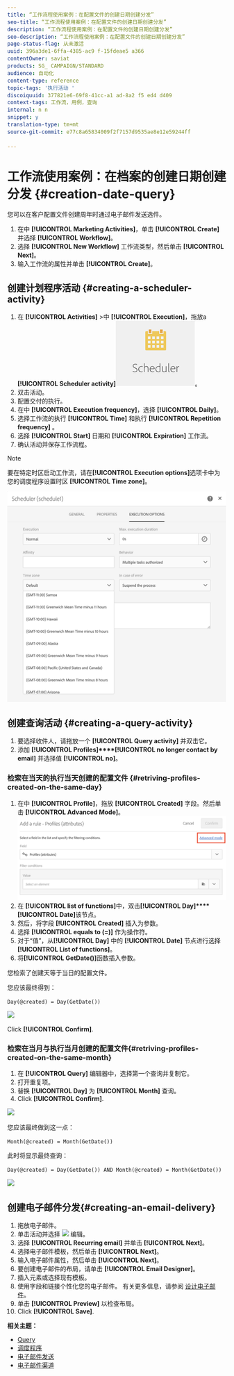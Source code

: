 ```yaml
---
title: “工作流程使用案例：在配置文件的创建日期创建分发”
seo-title: “工作流程使用案例：在配置文件的创建日期创建分发”
description: “工作流程使用案例：在配置文件的创建日期创建分发”
seo-description: “工作流程使用案例：在配置文件的创建日期创建分发”
page-status-flag: 从未激活
uuid: 396a3de1-6ffa-4385-ac9 f-15fdeae5 a366
contentOwner: saviat
products: SG_ CAMPAIGN/STANDARD
audience: 自动化
content-type: reference
topic-tags: '执行活动 '
discoiquuid: 377821e6-69f8-41cc-a1 ad-8a2 f5 ed4 d409
context-tags: 工作流，用例，查询
internal: n n
snippet: y
translation-type: tm+mt
source-git-commit: e77c8a65834009f2f7157d9535ae8e12e59244ff

---
```



# 工作流使用案例：在档案的创建日期创建分发 {#creation-date-query}

您可以在客户配置文件创建周年时通过电子邮件发送选件。

1. 在中 **[!UICONTROL Marketing Activities]**，单击 **[!UICONTROL Create]** 并选择 **[!UICONTROL Workflow]**。
1. 选择 **[!UICONTROL New Workflow]** 工作流类型，然后单击 **[!UICONTROL Next]**。
1. 输入工作流的属性并单击 **[!UICONTROL Create]**。

## 创建计划程序活动 {#creating-a-scheduler-activity}

1. 在 **[!UICONTROL Activities]** &gt;中 **[!UICONTROL Execution]**，拖放a **[!UICONTROL Scheduler activity]**![](assets/scheduler_icon.png)。
1. 双击活动。
1. 配置交付的执行。
1. 在中 **[!UICONTROL Execution frequency]**，选择 **[!UICONTROL Daily]**。
1. 选择工作流的执行 **[!UICONTROL Time]** 和执行 **[!UICONTROL Repetition frequency]** 。
1. 选择 **[!UICONTROL Start]** 日期和 **[!UICONTROL Expiration]** 工作流。
1. 确认活动并保存工作流程。

>[!NOTE]
>
>要在特定时区启动工作流，请在&#x200B;**[!UICONTROL Execution options]**&#x200B;选项卡中为您的调度程序设置时区 **[!UICONTROL Time zone]**。

![](assets/time_zone.png)

## 创建查询活动 {#creating-a-query-activity}

1. 要选择收件人，请拖放一个 **[!UICONTROL Query activity]** 并双击它。
1. 添加 **[!UICONTROL Profiles]****[!UICONTROL no longer contact by email]** 并选择值 **[!UICONTROL no]**。

### 检索在当天的执行当天创建的配置文件 {#retriving-profiles-created-on-the-same-day}

1. 在中 **[!UICONTROL Profile]**，拖放 **[!UICONTROL Created]** 字段。然后单击 **[!UICONTROL Advanced Mode]**。
   ![](assets/advanced_mode.png)
1. 在 **[!UICONTROL list of functions]**&#x200B;中，双击&#x200B;**[!UICONTROL Day]****[!UICONTROL Date]**&#x200B;该节点。
1. 然后，将字段 **[!UICONTROL Created]** 插入为参数。
1. 选择 **[!UICONTROL equals to (=)]** 作为操作符。
1. 对于“值”，从&#x200B;**[!UICONTROL Day]** 中的 **[!UICONTROL Date]** 节点进行选择 **[!UICONTROL List of functions]**。
1. 将&#x200B;**[!UICONTROL GetDate()]**&#x200B;函数插入参数。

您检索了创建天等于当日的配置文件。

您应该最终得到：

```Day(@created) = Day(GetDate())```

![](assets/day_creation_query.png)

Click **[!UICONTROL Confirm]**.

### 检索在当月与执行当月创建的配置文件{#retriving-profiles-created-on-the-same-month}

1. 在 **[!UICONTROL Query]** 编辑器中，选择第一个查询并复制它。
1. 打开重复项。
1. 替换 **[!UICONTROL Day]** 为 **[!UICONTROL Month]** 查询。
1. Click **[!UICONTROL Confirm]**.

![](assets/month_rule.png)

您应该最终做到这一点：

``` Month(@created) = Month(GetDate()) ```

此时将显示最终查询：

```Day(@created) = Day(GetDate()) AND Month(@created) = Month(GetDate())```

![](assets/expression_editor_1.png)

## 创建电子邮件分发{#creating-an-email-delivery}

1. 拖放电子邮件。
1. 单击活动并选择 ![](assets/edit_darkgrey-24px.png) 编辑。
1. 选择 **[!UICONTROL Recurring email]** 并单击 **[!UICONTROL Next]**。
1. 选择电子邮件模板，然后单击 **[!UICONTROL Next]**。
1. 输入电子邮件属性，然后单击 **[!UICONTROL Next]**。
1. 要创建电子邮件的布局，请单击 **[!UICONTROL Email Designer]**。
1. 插入元素或选择现有模板。
1. 使用字段和链接个性化您的电子邮件。
有关更多信息，请参阅 [设计电子邮件](../../designing/using/about-email-content-design.md#designing-an-email-content-from-scratch)。
1. 单击 **[!UICONTROL Preview]** 以检查布局。
1. Click **[!UICONTROL Save]**.

**相关主题：**

* [Query](../../automating/using/query.md)
* [调度程序](../../automating/using/scheduler.md)
* [电子邮件发送](../../automating/using/email-delivery.md)
* [电子邮件渠道](../../channels/using/creating-an-email.md)
